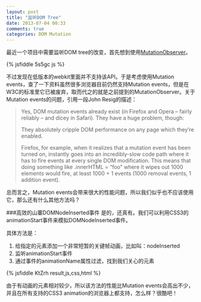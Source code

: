 ```yaml
---
layout: post
title: "监听DOM Tree"
date: 2013-07-04 00:33
comments: true
categories: DOM Mutation
---
```

最近一个项目中需要监听DOM tree的改变，首先想到使用[MutationObserver](https://developer.mozilla.org/zh-CN/docs/DOM/MutationObserver)。

{% jsfiddle 5s5gc js %}

不过发现在低版本的webkit里面并不支持该API。于是考虑使用Mutation events，查了一下资料虽然很多浏览器目前仍然支持Mutation events，但是在W3C的标准里它已被废弃，取而代之的就是之前提到的MutationObserver。关于Mutation events的问题，引用一段John Resig的描述：

> Yes, DOM mutation events already exist (in Firefox and Opera – fairly reliably – and dicey in Safari). They have a huge problem, though:
>     
> They absolutely cripple DOM performance on any page which they’re enabled.
>     
> Firefox, for example, when it realizes that a mutation event has been turned on, instantly goes into an incredibly-slow code path where it has to fire events at every single DOM modification. This means that doing something like .innerHTML = “foo” where it wipes out 1000 elements would fire, at least 1000 + 1 events (1000 removal events, 1 addition event).

总而言之，Mutation events会带来很大的性能问题，所以我们似乎也不应该使用它，那么还有什么其他方法吗？


###高效的山寨DOMNodeInserted事件
是的，还真有。我们可以利用CSS3的animationStart事件来模拟DOMNodeInserted事件。

具体方法是：  
1. 给指定的元素添加一个非常短暂的关键帧动画，比如叫：nodeInserted  
2. 监听animationStart事件  
3. 通过事件的animationName属性过滤，找到我们关心的元素  

{% jsfiddle KtZrh result,js,css,html %}

由于有动画的元素相对较少，所以该方法的性能比Mutation events会高出不少，并且在所有支持的CSS3 animation的浏览器上都支持，怎么样？很酷吧！